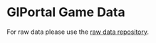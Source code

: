 # GlPortal Game Data
For raw data please use the [raw data repository](https://github.com/GlPortal/glportal-raw-data).
